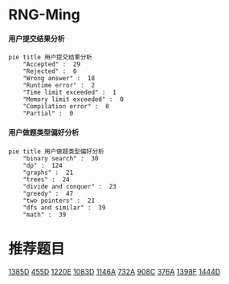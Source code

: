 # RNG-Ming

<!-- tabs:start -->



#### **用户提交结果分析**

```mermaid
pie title 用户提交结果分析
    "Accepted" :  29
    "Rejected" :  0
    "Wrong answer" :  18
    "Runtime error" :  2
    "Time limit exceeded" :  1
    "Memory limit exceeded" :  0
    "Compilation error" :  0
    "Partial" :  0
```

#### **用户做题类型偏好分析**

```mermaid
pie title 用户做题类型偏好分析
    "binary search" :  30
    "dp" :  124
    "graphs" :  21
    "trees" :  24
    "divide and conquer" :  23
    "greedy" :  47
    "two pointers" :  21
    "dfs and similar" :  39
    "math" :  39
```



<!-- tabs:end -->
# 推荐题目
[1385D](https://codeforces.com/contest/1385/problem/D)
[455D](https://codeforces.com/contest/455/problem/D)
[1220E](https://codeforces.com/contest/1220/problem/E)
[1083D](https://codeforces.com/contest/1083/problem/D)
[1146A](https://codeforces.com/contest/1146/problem/A)
[732A](https://codeforces.com/contest/732/problem/A)
[908C](https://codeforces.com/contest/908/problem/C)
[376A](https://codeforces.com/contest/376/problem/A)
[1398F](https://codeforces.com/contest/1398/problem/F)
[1444D](https://codeforces.com/contest/1444/problem/D)
